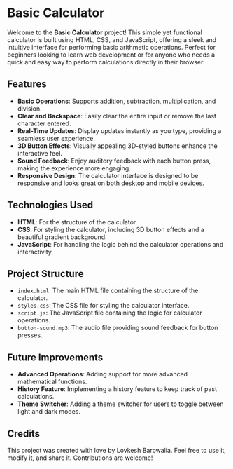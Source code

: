 # Basic Calculator

Welcome to the **Basic Calculator** project! This simple yet functional calculator is built using HTML, CSS, and JavaScript, offering a sleek and intuitive interface for performing basic arithmetic operations. Perfect for beginners looking to learn web development or for anyone who needs a quick and easy way to perform calculations directly in their browser.

## Features

- **Basic Operations**: Supports addition, subtraction, multiplication, and division.
- **Clear and Backspace**: Easily clear the entire input or remove the last character entered.
- **Real-Time Updates**: Display updates instantly as you type, providing a seamless user experience.
- **3D Button Effects**: Visually appealing 3D-styled buttons enhance the interactive feel.
- **Sound Feedback**: Enjoy auditory feedback with each button press, making the experience more engaging.
- **Responsive Design**: The calculator interface is designed to be responsive and looks great on both desktop and mobile devices.

## Technologies Used

- **HTML**: For the structure of the calculator.
- **CSS**: For styling the calculator, including 3D button effects and a beautiful gradient background.
- **JavaScript**: For handling the logic behind the calculator operations and interactivity.

## Project Structure

- `index.html`: The main HTML file containing the structure of the calculator.
- `styles.css`: The CSS file for styling the calculator interface.
- `script.js`: The JavaScript file containing the logic for calculator operations.
- `button-sound.mp3`: The audio file providing sound feedback for button presses.

## Future Improvements

- **Advanced Operations**: Adding support for more advanced mathematical functions.
- **History Feature**: Implementing a history feature to keep track of past calculations.
- **Theme Switcher**: Adding a theme switcher for users to toggle between light and dark modes.

## Credits

This project was created with love by Lovkesh Barowalia. Feel free to use it, modify it, and share it. Contributions are welcome!
